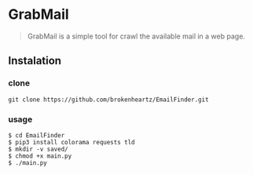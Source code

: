 # GrabMail

> GrabMail is a simple tool for crawl the available mail in a web page.

## Instalation

### clone
```
git clone https://github.com/brokenheartz/EmailFinder.git
```

### usage
```
$ cd EmailFinder
$ pip3 install colorama requests tld
$ mkdir -v saved/
$ chmod +x main.py
$ ./main.py
```
